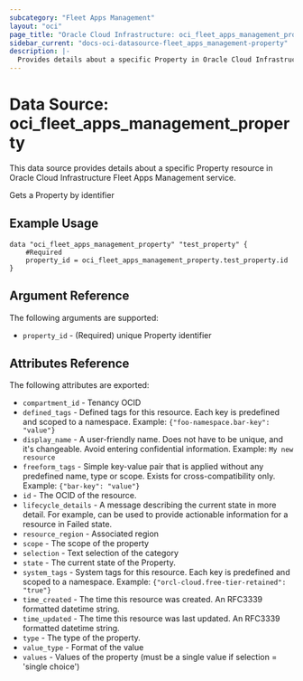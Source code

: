 ```yaml
---
subcategory: "Fleet Apps Management"
layout: "oci"
page_title: "Oracle Cloud Infrastructure: oci_fleet_apps_management_property"
sidebar_current: "docs-oci-datasource-fleet_apps_management-property"
description: |-
  Provides details about a specific Property in Oracle Cloud Infrastructure Fleet Apps Management service
---
```


# Data Source: oci_fleet_apps_management_property
This data source provides details about a specific Property resource in Oracle Cloud Infrastructure Fleet Apps Management service.

Gets a Property by identifier

## Example Usage

```hcl
data "oci_fleet_apps_management_property" "test_property" {
	#Required
	property_id = oci_fleet_apps_management_property.test_property.id
}
```

## Argument Reference

The following arguments are supported:

* `property_id` - (Required) unique Property identifier


## Attributes Reference

The following attributes are exported:

* `compartment_id` - Tenancy OCID
* `defined_tags` - Defined tags for this resource. Each key is predefined and scoped to a namespace. Example: `{"foo-namespace.bar-key": "value"}` 
* `display_name` - A user-friendly name. Does not have to be unique, and it's changeable. Avoid entering confidential information.  Example: `My new resource` 
* `freeform_tags` - Simple key-value pair that is applied without any predefined name, type or scope. Exists for cross-compatibility only. Example: `{"bar-key": "value"}` 
* `id` - The OCID of the resource.
* `lifecycle_details` - A message describing the current state in more detail. For example, can be used to provide actionable information for a resource in Failed state.
* `resource_region` - Associated region
* `scope` - The scope of the property
* `selection` - Text selection of the category
* `state` - The current state of the Property.
* `system_tags` - System tags for this resource. Each key is predefined and scoped to a namespace. Example: `{"orcl-cloud.free-tier-retained": "true"}` 
* `time_created` - The time this resource was created. An RFC3339 formatted datetime string.
* `time_updated` - The time this resource was last updated. An RFC3339 formatted datetime string.
* `type` - The type of the property.
* `value_type` - Format of the value
* `values` - Values of the property (must be a single value if selection = 'single choice')

